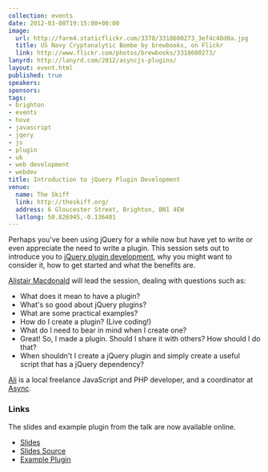 ```yaml
---
collection: events
date: 2012-03-08T19:15:00+00:00
image: 
  url: http://farm4.staticflickr.com/3378/3318600273_3ef4c48d0a.jpg
  title: US Navy Cryptanalytic Bombe by brewbooks, on Flickr
  link: http://www.flickr.com/photos/brewbooks/3318600273/
lanyrd: http://lanyrd.com/2012/asyncjs-plugins/
layout: event.html
published: true
speakers: 
sponsors: 
tags: 
- brighton
- events
- hove
- javascript
- jqery
- js
- plugin
- uk
- web development
- webdev
title: Introduction to jQuery Plugin Development
venue: 
  name: The Skiff
  link: http://theskiff.org/
  address: 6 Gloucester Street, Brighton, BN1 4EW
  latlong: 50.826945,-0.136401
---
```


<p>Perhaps you've been using jQuery for a while now but have yet to write or even appreciate the need to write a plugin. This session sets out to introduce you to <a href="http://docs.jquery.com/Plugins/Authoring"><span class="summary">jQuery plugin development</span></a>, why you might want to consider it, how to get started and what the benefits are.</p>

<p><a href="http://nubz.com">Alistair Macdonald</a> will lead the session, dealing with questions such as:</p>

<ul>
<li>What does it mean to have a plugin?</li>
	<li>What's so good about jQuery plugins?</li>
	<li>What are some practical examples?</li>
	<li>How do I create a plugin? (Live coding!)</li>
	<li>What do I need to bear in mind when I create one?</li>
	<li>Great! So, I made a plugin. Should I share it with others? How should I do that?</li>
	<li>When shouldn't I create a jQuery plugin and simply create a useful script that has a jQuery dependency?</li>
</ul>
<p><a href="https://twitter.com/nubz">Ali</a> is a local freelance JavaScript and PHP developer, and a coordinator at <a href="http://asyncjs.com">Async</a>.</p>

<h3>Links</h3>

The slides and example plugin from the talk are now available online.

<ul>
<li><a href="http://jsbin.com/ayakox/10/">Slides</a></li>
<li><a href="http://jsbin.com/ayakox/10/edit#javascript,html">Slides Source</a></li>
<li><a href="http://jsbin.com/ovozef/5/edit#javascript,html">Example Plugin</a></li>
</ul>
